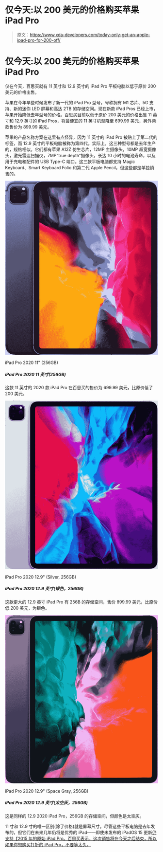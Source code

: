 # 仅今天:以 200 美元的价格购买苹果 iPad Pro

> 原文：<https://www.xda-developers.com/today-only-get-an-apple-ipad-pro-for-200-off/>

# 仅今天:以 200 美元的价格购买苹果 iPad Pro

仅在今天，百思买就有 11 英寸和 12.9 英寸的 iPad Pro 平板电脑以低于原价 200 美元的价格出售。

苹果在今年早些时候发布了新一代的 iPad Pro 型号，号称拥有 M1 芯片、5G 支持、新的迷你 LED 屏幕和高达 2TB 的存储空间。现在新款 iPad Pros 已经上市，苹果开始降低去年型号的价格。百思买目前以低于原价 200 美元的价格出售 11 英寸和 12.9 英寸的 iPad Pros，将最便宜的 11 英寸机型降至 699.99 美元，另外两款售价为 899.99 美元。

苹果的产品名称方案在这里有点怪异，因为 11 英寸的 iPad Pro 被贴上了第二代的标签，而 12.9 英寸的平板电脑被称为第四代。实际上，这三种型号都是去年生产的，规格相似。它们都有苹果 A12Z 仿生芯片，12MP 主摄像头，10MP 超宽摄像头，激光雷达扫描仪，7MP“true depth”摄像头，长达 10 小时的电池寿命，以及用于充电和配件的 USB Type-C 端口。这三款平板电脑都支持 Magic Keyboard、Smart Keyboard Folio 和第二代 Apple Pencil，但这些都是单独销售的。

 <picture>![This 11-inch 2020 iPad Pro is $699.99 at Best Buy, $200 below the original price.](img/132a709a6208f4328278d15084e969f4.png)</picture> 

iPad Pro 2020 11" (256GB)

##### iPad Pro 2020 11 英寸(256GB)

这款 11 英寸的 2020 款 iPad Pro 在百思买的售价为 699.99 美元，比原价低了 200 美元。

 <picture>![This larger 12.9-inch iPad Pro with 256B of storage is $899.99, $200 off the original cost, in the Silver color.](img/a35e45195e0e2b672f9a6c2335f55e21.png)</picture> 

iPad Pro 2020 12.9" (Silver, 256GB)

##### iPad Pro 2020 12.9 英寸(银色，256GB)

这款更大的 12.9 英寸 iPad Pro 有 256B 的存储空间，售价 899.99 美元，比原价低 200 美元，为银色。

 <picture>![This is the same 12.9 2020 iPad Pro with 256GB of storage, but in the Space Gray color.](img/0201192aeb96cd87b81ea3b3ef7ea873.png)</picture> 

iPad Pro 2020 12.9" (Space Gray, 256GB)

##### iPad Pro 2020 12.9 英寸(太空灰，256GB)

这是同样的 12.9 2020 iPad Pro，256GB 的存储空间，但颜色是太空灰。

11 寸和 12.9 寸的唯一区别(除了价格)就是屏幕尺寸。尽管这些平板电脑是去年发布的，但它们在未来几年仍将是优秀的 iPad——即使未发布的 iPadOS 15 更新[仍支持【2015 年的原始 iPad Pro。百思买表示，这次销售将在今天之后结束，所以如果你想购买打折的 iPad Pro，不要等太久。](https://www.apple.com/ipados/ipados-preview/#:~:text=%0AiPadOS%20is%20compatible%20with%20these%20devices)